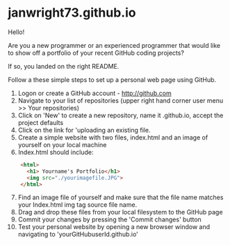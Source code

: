 # janwright73.github.io
Hello!

Are you a new programmer or an experienced programmer that would like to show off a portfolio of your recent GitHub coding projects?  

If so, you landed on the right README. 
 
Follow a these simple steps to set up a personal web page using GitHub.

1) Logon or create a GitHub account - http://github.com
2) Navigate to your list of repositories (upper right hand corner user menu >> Your repositories)
3) Click on 'New' to create a new repository, name it <yourGitHubuserId>.github.io, accept the project defaults
4) Click on the link for 'uploading an existing file.
5) Create a simple website with two files, index.html and an image of yourself on your local machine
6) Index.html should include:
```html
    <html>
      <h1> Yourname's Portfolio</h1>
      <img src="./yourimagefile.JPG">
    </html>
  ```
7) Find an image file of yourself and make sure that the file name matches your Index.html img tag source file name.
8) Drag and drop these files from your local filesystem to the GitHub page
9) Commit your changes by pressing the 'Commit changes' button
10) Test your personal website by opening a new browser window and navigating to 'yourGitHubuserId.github.io'
